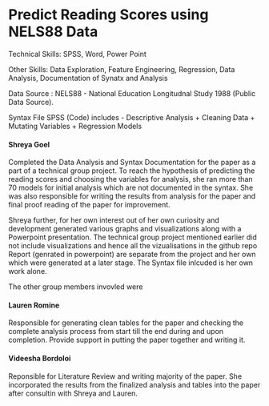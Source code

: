 # Predict Reading Scores using NELS88 Data

Technical Skills: SPSS, Word, Power Point

Other Skills: Data Exploration, Feature Engineering, Regression, Data Analysis, Documentation of Synatx and Analysis

Data Source : NELS88 - National Education Longitudnal Study 1988 (Public Data Source).

Syntax File SPSS (Code) includes - Descriptive Analysis + Cleaning Data + Mutating Variables + Regression Models

#### Shreya Goel 
Completed the Data Analysis and Syntax Documentation for the paper as a part of a technical group project. To reach the hypothesis of predicting the reading scores and choosing the variables for analysis, she ran more than 70 models for initial analysis which are not documented in the syntax. She was also responsible for writing the results from analysis for the paper and final proof reading of the paper for improvement.

Shreya further, for her own interest out of her own curiosity and development generated various graphs and visualizations along with a Powerpoint presentation. The technical group project mentioned earlier did not include visualizations and hence all the vizualisations in the github repo Report (genrated in powerpoint) are separate from the project and her own which were generated at a later stage. The Syntax file inlcuded is her own work alone.



The other group members invovled were 

#### Lauren Romine 
Responsible for generating clean tables for the paper and checking the complete analysis process from start till the end during and upon completion. Provide support in putting the paper together and writing it.

#### Videesha Bordoloi
Reponsible for Literature Review and writing majority of the paper. She incorporated the results from the finalized analysis and tables into the paper after consultin with Shreya and Lauren.






